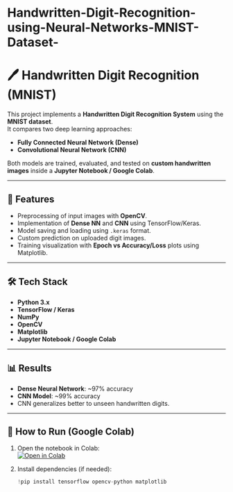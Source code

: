 # Handwritten-Digit-Recognition-using-Neural-Networks-MNIST-Dataset-

# 🖊️ Handwritten Digit Recognition (MNIST)

This project implements a **Handwritten Digit Recognition System** using the **MNIST dataset**.  
It compares two deep learning approaches:
- **Fully Connected Neural Network (Dense)**
- **Convolutional Neural Network (CNN)**

Both models are trained, evaluated, and tested on **custom handwritten images** inside a **Jupyter Notebook / Google Colab**.

---

## 🚀 Features
- Preprocessing of input images with **OpenCV**.
- Implementation of **Dense NN** and **CNN** using TensorFlow/Keras.
- Model saving and loading using `.keras` format.
- Custom prediction on uploaded digit images.
- Training visualization with **Epoch vs Accuracy/Loss** plots using Matplotlib.

---

## 🛠️ Tech Stack
- **Python 3.x**
- **TensorFlow / Keras**
- **NumPy**
- **OpenCV**
- **Matplotlib**
- **Jupyter Notebook / Google Colab**

---

## 📊 Results
- **Dense Neural Network**: ~97% accuracy  
- **CNN Model**: ~99% accuracy  
- CNN generalizes better to unseen handwritten digits.

---

## 📂 How to Run (Google Colab)
1. Open the notebook in Colab:  
   [![Open in Colab](https://colab.research.google.com/assets/colab-badge.svg)](https://colab.research.google.com/github/your-username/mnist-handwritten-digit-recognition/blob/main/mnist_nn_cnn.ipynb)

2. Install dependencies (if needed):
   ```python
   !pip install tensorflow opencv-python matplotlib
   ```
